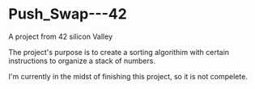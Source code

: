 # Push_Swap---42
A project from 42 silicon Valley

The project's purpose is to create a sorting algorithim with certain instructions to organize a stack of numbers.

I'm currently in the midst of finishing this project, so it is not compelete.
